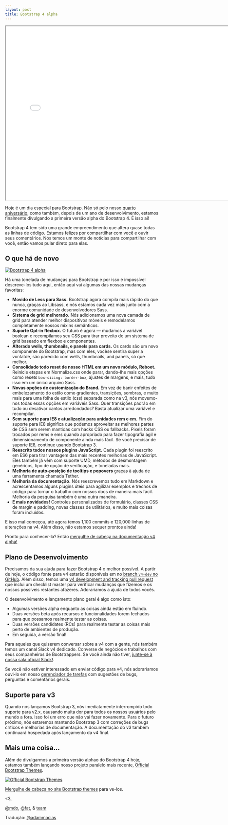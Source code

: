 ```yaml
---
layout: post
title: Bootstrap 4 alpha
---
```


<div class="embed-responsive embed-responsive-16by9">
  <iframe class="embed-responsive-item" src="//www.youtube.com/embed/4PdU6migsqQ?rel=0" width="760" height="570" allowfullscreen></iframe>
</div>

Hoje é um dia especial para Bootstrap. Não só pelo nosso [quarto aniversário](https://twitter.com/mdo/statuses/104620039650557952), como também, depois de um ano de desenvolvimento, estamos finalmente divulgando a primeira versão alpha do Bootstrap 4. É isso aí!

Bootstrap 4 tem sido uma grande empreendimento que altera quase todas as linhas de código. Estamos felizes por compartilhar com você e ouvir seus comentários. Nós temos um monte de notícias para compartilhar com você, então vamos pular direto para elas.

## O que há de novo

[![Bootstrap 4 alpha](/img/2015/bs4-alpha.png)](http://v4-alpha.getbootstrap.com)

Há uma tonelada de mudanças para Bootstrap e por isso é impossível descreve-los tudo aqui, então aqui vai algumas das nossas mudanças favoritas:

- **Movido de Less para Sass.** Bootstrap agora compila mais rápido do que nunca, graças ao Libsass, e nós estamos cada vez mais junto com a enorme comunidade de desenvolvedores Sass.
- **Sistema de grid melhorado.** Nós adicionamos uma nova camada de grid para atender melhor dispositivos móveis e remodelamos completamente nossos mixins semânticos.
- **Suporte Opt-in flexbox.** O futuro é agora — mudamos a variável boolean e recompilamos seu CSS para tirar proveito de um sistema de grid baseado em flexbox e componentes.
- **Alterado wells, thumbnails, e panels para cards.** Os cards são um novo componente do Bootstrap, mas com eles, vocêse sentira super a vontatde, são parecido com wells, thumbnails, and panels, só que melhor.
- **Consolidado todo reset de nosso HTML em um novo módulo, Reboot.** Reinicie etapas em Normalize.css onde parar, dando-lhe mais opções como resets `box-sizing: border-box`, ajustes de margens, e mais, tudo isso em um único arquivo Sass.
- **Novas opções de customização do Brand.** Em vez de banir enfeites de embelezamento do estilo como gradientes, transições, sombras, e muito mais para uma folha de estilo (css) separada como na v3, nós movemo-nos todas essas opções em variáveis ​​Sass. Quer transições padrão em tudo ou desativar cantos arredondados? Basta atualizar uma variável e recompilar.
- **Sem suporte para IE8 e atualização para unidades rem e em.** Fim do suporte para IE8 significa que podemos aproveitar as melhores partes de CSS sem serem mantidas com hacks CSS ou fallbacks. Pixels foram trocados por rems e ems quando apropriado para fazer tipografia ágil e dimensionamento de componente ainda mais fácil. Se você precisar de suporte IE8, continue usando Bootstrap 3.
- **Reescrito todos nossos plugins JavaScript.** Cada plugin foi reescrito em ES6 para tirar vantagem das mais recentes melhorias de JavaScript. Eles também já vêm com suporte UMD, métodos de desmontagem genéricos, tipo de opção de verificação, e toneladas mais.
- **Melhoria de auto-posição de tooltips e popovers** graças à ajuda de uma ferramenta chamada Tether.
- **Melhoria da documentação.** Nós reescrevemos tudo em Markdown e acrescentamos alguns plugins úteis para agilizar exemplos e trechos de código para tornar o trabalho com nossos docs de maneira mais fácil. Melhoria da pesquisa também é uma outra maneira.
- **E mais novidades!** Controles personalizados de formulário, classes CSS de margin e padding, novas classes de utilitários, e muito mais coisas foram incluídos.

E isso mal começou, até agora temos 1,100 commits e 120,000 linhas de alterações na v4. Além disso, não estamos sequer prontos ainda!

Pronto para conhecer-la? Então [mergulhe de cabeça na documentação v4 alpha!](http://v4-alpha.getbootstrap.com)

## Plano de Desenvolvimento

Precisamos da sua ajuda para fazer Bootstrap 4 o melhor possível. A partir de hoje, o código fonte para v4 estarão disponíveis em no [branch `v4-dev` no GitHub](https://github.com/twbs/bootstrap/tree/v4-dev). Além disso, temos uma [v4 development and tracking pull request](https://github.com/twbs/bootstrap/pull/17021) que inclui um checklist master para verificar mudanças que fizemos e os nossos possíveis restantes afazeres. Adoraríamos a ajuda de todos vocês.

O desenvolvimento e lançamento plano geral é algo como isto:

- Algumas versões alpha enquanto as coisas ainda estão em fluindo.
- Duas versões beta após recursos e funcionalidades forem fechados para que possamos realmente testar as coisas.
- Duas versões candidates (RCs) para realmente testar as coisas mais perto de ambientes de produção.
- Em seguida, a versão final!

Para aqueles que quiserem conversar sobre a v4 com a gente, nós também temos um canal Slack v4 dedicado. Converse de negócios e trabalhos com seus companheiros de Bootstrappers. Se você ainda não tiver, [junte-se à nossa sala oficial Slack!](https://bootstrap-slack.herokuapp.com).

Se você não estiver interessado em enviar código para v4, nós adoraríamos ouvi-lo em nosso [gerenciador de tarefas](https://github.com/twbs/bootstrap/issues/) com sugestões de bugs, perguntas e comentários gerais.

## Suporte para v3

Quando nós lançamos Bootstrap 3, nós imediatamente interrompido todo suporte para v2.x, causando muita dor para todos os nossos usuários pelo mundo a fora. Isso foi um erro que não vai fazer novamente. Para o futuro próximo, nós estaremos mantendo Bootstrap 3 com correções de bugs críticos e melhorias de documentação. A documentação do v3 também continuará hospedada após lançamento da v4 final.

## Mais uma coisa...

Além de divulgarmos a primeira versão alphao do Bootstrap 4 hoje, estamos também lançando nosso projeto paralelo mais recente, [Official Bootstrap Themes](http://themes.getbootstrap.com).

[![Official Bootstrap Themes](/img/2015/bs-themes.png)](http://themes.getbootstrap.com)

<!--We've talked about building premium themes for Bootstrap since our earliest releases, but never quite found the time or ideal approach until earlier this year. We've poured hundreds of hours into these themes and consider them to be much more than traditional re-skins of Bootstrap. They've very much their own toolkits, just like Bootstrap.

To start, we’re launching with three themes built on Bootstrap 3: a [dashboard](http://themes.getbootstrap.com/products/dashboard), an [application](http://themes.getbootstrap.com/products/application), and a [marketing](http://themes.getbootstrap.com/products/marketing) site. Each theme contains everything you'd find in Bootstrap, plus stunning real world examples, brand new components and plugins, custom documentation, and simple build tools.

All themes include a [multiple-use license](http://themes.getbootstrap.com/pages/our-license) for the purchaser and free updates for bug fixes and documentation updates for the life of the themes.-->

[Mergulhe de cabeça no site Bootstrap themes](http://themes.getbootstrap.com) para ve-los.

<3,

[@mdo](https://twitter.com/mdo), [@fat](https://twitter.com/fat), & [team](https://github.com/twbs)

Tradução: [@adammacias](https://twitter.com/adammacias)
